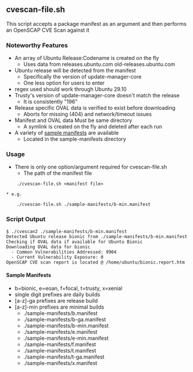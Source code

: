 ## cvescan-file.sh
This script accepts a package manifest as an argument and then performs an OpenSCAP CVE Scan against it

### Noteworthy Features

* An array of Ubuntu Release:Codename is created on the fly
	* Uses data from releases.ubuntu.com old-releases.ubuntu.com
* Ubuntu release will be detected from the manifest
	* Specifically the version of update-manager-core
	* One less option for users to enter
* regex used should work through Ubuntu 29.10
* Trusty's version of update-manager-core doesn't match the release
	* It is consistently "196"
* Release specific OVAL data is verified to exist before downloading
	* Aborts for missing (404) and network/timeout issues
* Manifest and OVAL data Must be same directory
	* A symlink is created on the fly and deleted after each run
* A variety of [sample manifests](#sample-manifests) are available
	* Located in the sample-manifests directory

### Usage

* There is only one option/argument required for cvescan-file.sh
	* The path of the manifest file 
	
```
	./cvescan-file.sh <manifest file>
```
	
	* e.g.
	
``` 
	./cvescan-file.sh ./sample-manifests/b-min.manifest
```

### Script Output

```
$ ./cvescan2 ./sample-manifests/b-min.manifest 
Detected Ubuntu release bionic from ./sample-manifests/b-min.manifest
Checking if OVAL data if available for Ubuntu Bionic
Downloading OVAL data for bionic
  - Common Vulnerabilities Addressed: 9904
  - Current Vulnerability Exposure: 0
OpenSCAP CVE scan report is located @ /home/ubuntu/bionic.report.htm
```

#### Sample Manifests

* b=bionic, e=eoan, f=focal, t=trusty, x=xenial
* single digit prefixes are daily builds
* [a-z]-ga prefixes are release build
* [a-z]-min prefixes are minimal builds
	* ./sample-manifests/b.manifest
	* ./sample-manifests/b-ga.manifest
	* ./sample-manifests/b-min.manifest
	* ./sample-manifests/e.manifest
	* ./sample-manifests/e-min.manifest
	* ./sample-manifests/f.manifest
	* ./sample-manifests/t.manifest
	* ./sample-manifests/t-ga.manifest
	* ./sample-manifests/x.manifest
